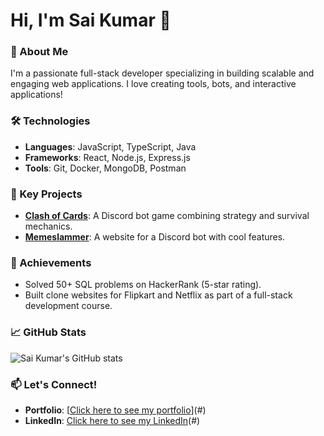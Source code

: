 # Hi, I'm Sai Kumar 👋

### 🚀 About Me
I'm a passionate full-stack developer specializing in building scalable and engaging web applications. I love creating tools, bots, and interactive applications!

### 🛠️ Technologies
- **Languages**: JavaScript, TypeScript, Java
- **Frameworks**: React, Node.js, Express.js
- **Tools**: Git, Docker, MongoDB, Postman

### 📂 Key Projects
- **[Clash of Cards](https://github.com/saikumar2304/coc)**: A Discord bot game combining strategy and survival mechanics.
- **[Memeslammer](https://github.com/saikumar2304/memeslammer)**: A website for a Discord bot with cool features.

### 🌟 Achievements
- Solved 50+ SQL problems on HackerRank (5-star rating).
- Built clone websites for Flipkart and Netflix as part of a full-stack development course.

### 📈 GitHub Stats
![Sai Kumar's GitHub stats](https://github-readme-stats.vercel.app/api?username=saikumar2304&show_icons=true&theme=radical)

### 📫 Let's Connect!
- **Portfolio**: [[Click here to see my portfolio](https://www.crio.do/learn/portfolio/saikumar2304/)](#)
- **LinkedIn**: [Click here to see my LinkedIn](www.linkedin.com/in/saikumar2304)(#)

